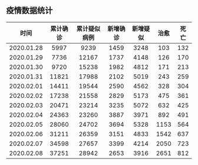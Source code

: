 ## 疫情数据统计

|时间|累计确诊|累计疑似病例|新增确诊|新增疑似|治愈|死亡|
|:---:|:---:|:---:|:---:|:---:|:---:|:---:|
|2020.01.28|5997|9239|1459|3248|103|132|
|2020.01.29|7736|12167|1737|4148|126|170|
|2020.01.30|9720|15238|1982|4812|171|213|
|2020.01.31|11821|17988|2102|5019|243|259|
|2020.02.01|14411|19544|2590|4562|328|304|
|2020.02.02|17238|21558|2829|5173|475|361|
|2020.02.03|20471|23214|3235|5072|632|425|
|2020.02.04|24363|23260|3887|3971|892|491|
|2020.02.05|28060|24702|3694|5328|1153|564|
|2020.02.06|31211|26359|3151|4833|1542|637|
|2020.02.07|34598|27657|3399|4214|2050|723|
|2020.02.08|37251|28942|2653|3916|2651|812|
